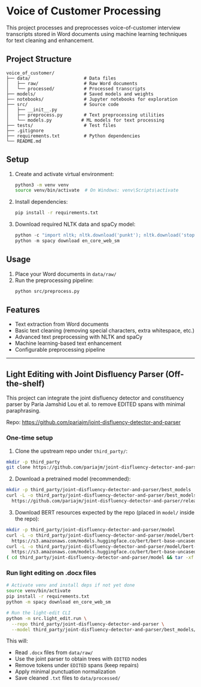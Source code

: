 # Voice of Customer Processing

This project processes and preprocesses voice-of-customer interview transcripts stored in Word documents using machine learning techniques for text cleaning and enhancement.

## Project Structure

```
voice_of_customer/
├── data/                    # Data files
│   ├── raw/                 # Raw Word documents
│   └── processed/           # Processed transcripts
├── models/                  # Saved models and weights
├── notebooks/               # Jupyter notebooks for exploration
├── src/                     # Source code
│   ├── __init__.py
│   ├── preprocess.py        # Text preprocessing utilities
│   └── models.py           # ML models for text processing
├── tests/                   # Test files
├── .gitignore
├── requirements.txt         # Python dependencies
└── README.md
```

## Setup

1. Create and activate virtual environment:
   ```bash
   python3 -m venv venv
   source venv/bin/activate  # On Windows: venv\Scripts\activate
   ```

2. Install dependencies:
   ```bash
   pip install -r requirements.txt
   ```

3. Download required NLTK data and spaCy model:
   ```python
   python -c "import nltk; nltk.download('punkt'); nltk.download('stopwords')"
   python -m spacy download en_core_web_sm
   ```

## Usage

1. Place your Word documents in `data/raw/`
2. Run the preprocessing pipeline:
   ```bash
   python src/preprocess.py
   ```

## Features

- Text extraction from Word documents
- Basic text cleaning (removing special characters, extra whitespace, etc.)
- Advanced text preprocessing with NLTK and spaCy
- Machine learning-based text enhancement
- Configurable preprocessing pipeline

---

## Light Editing with Joint Disfluency Parser (Off-the-shelf)

This project can integrate the joint disfluency detector and constituency parser by Paria Jamshid Lou et al. to remove EDITED spans with minimal paraphrasing.

Repo: https://github.com/pariajm/joint-disfluency-detector-and-parser

### One-time setup

1) Clone the upstream repo under `third_party/`:
```bash
mkdir -p third_party
git clone https://github.com/pariajm/joint-disfluency-detector-and-parser third_party/joint-disfluency-detector-and-parser
```

2) Download a pretrained model (recommended):
```bash
mkdir -p third_party/joint-disfluency-detector-and-parser/best_models
curl -L -o third_party/joint-disfluency-detector-and-parser/best_models/swbd_fisher_bert_Edev.0.9078.pt \
  https://github.com/pariajm/joint-disfluency-detector-and-parser/releases/download/naacl2019/swbd_fisher_bert_Edev.0.9078.pt
```

3) Download BERT resources expected by the repo (placed in `model/` inside the repo):
```bash
mkdir -p third_party/joint-disfluency-detector-and-parser/model
curl -L -o third_party/joint-disfluency-detector-and-parser/model/bert-base-uncased-vocab.txt \
  https://s3.amazonaws.com/models.huggingface.co/bert/bert-base-uncased-vocab.txt
curl -L -o third_party/joint-disfluency-detector-and-parser/model/bert-base-uncased.tar.gz \
  https://s3.amazonaws.com/models.huggingface.co/bert/bert-base-uncased.tar.gz
( cd third_party/joint-disfluency-detector-and-parser/model && tar -xf bert-base-uncased.tar.gz )
```

### Run light editing on .docx files

```bash
# Activate venv and install deps if not yet done
source venv/bin/activate
pip install -r requirements.txt
python -m spacy download en_core_web_sm

# Run the light-edit CLI
python -m src.light_edit.run \
  --repo third_party/joint-disfluency-detector-and-parser \
  --model third_party/joint-disfluency-detector-and-parser/best_models/swbd_fisher_bert_Edev.0.9078.pt
```

This will:
- Read `.docx` files from `data/raw/`
- Use the joint parser to obtain trees with `EDITED` nodes
- Remove tokens under `EDITED` spans (keep repairs)
- Apply minimal punctuation normalization
- Save cleaned `.txt` files to `data/processed/`

